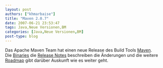 ```yaml
---
layout: post
authors: ["khmarbaise"]
title: "Maven 2.0.7"
date: 2007-06-21 23:53:47
tags: Java,Neue Versionen,BM
categories: [Java,Neue Versionen,BM]
post-type: blog
---
```

Das Apache Maven Team hat einen neue Release des Build Tools [Maven](https://maven.apache.org). Die 
[Binaries](https://maven.apache.org/download.html "Binaries") die 
[Release Notes](https://maven.apache.org/release-notes.html "Release Notes") beschreiben die Änderungen 
und die weitere [Roadmap](http://jira.codehaus.org/secure/IssueNavigator.jspa?reset=true&&pid=10500&fixfor=13010&sorter/field=issuekey&sorter/order=DESC) gibt 
darüber Auskunft wie es weiter geht.
